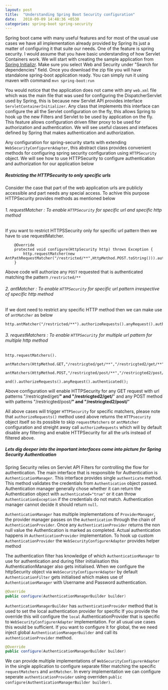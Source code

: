 ```yaml
---
layout: post
title:  "Understanding Spring Boot Security configuration"
date:   2018-09-09 14:48:36 +0530
categories: spring-boot spring-security
---
```



Spring boot came with many useful features and for most of the usual use cases we have all implementation already provided by Spring its just a matter of configuring it that suite our needs. One of the feature is spring security. I would assume that you have basic understanding of how Servlet Containers work. We will start with creating the sample application from [Spring Initializr](https://start.spring.io). Make sure you select Web and Security under "Search for dependencies" field.
Once you download the zip file you will have standalone spring-boot application ready. You can simply run it using maven with command ```mvn spring-boot:run```

You would notice that the application does not came with any ```web.xml``` file which was the main file that was used for configuring the DispatcherServlet used by Spring, this is because new Servlet API provides interface ```ServletContainerInitializer```. Any class that implements this interface can configure the all the Servlet configuration on the fly, this allows Spring to hook up the new Filters and Servlet to be used by application on the fly. This feature  allows configuration driven filter proxy to be used for authorization and authentication. We will see useful classes and intefaces defined by Spring that makes authentication and authorization.

Any configuration for spring-security starts with extending ```WebSecurityConfigurerAdapter```, this abstract class provides convenient methods for configuring spring security configuration using ```HTTPSecurity``` object. We will see how to use HTTPSecurity to configure authentication and authorization for our application below

##### Restricting the HTTPSecurity to only specific urls

Consider the case that part of the web application urls are publicly accessible and part needs any special access.
To achive this purpose HTTPSecurity provides methods as mentioned below

###### 1. requestMatcher :  To enable ```HTTPSecurity``` for specific url and specific http method

If you want to restrict HTTPSSecurity only for specific url pattern then we have to use requestMatcher.

```
    @Override
    protected void configure(HttpSecurity http) throws Exception {
        http.requestMatcher(new AntPathRequestMatcher("/restricted/**",HttpMethod.POST.toString())).authorizeRequests().anyRequest().authenticated();
    }
```

Above code will authorize any ```POST``` requested that is authenticated matching the pattern ```/restricted/**```

###### 2. antMatcher :  To enable ```HTTPSecurity``` for specific url pattern irrespective of specific http method

If we dont need to restrict any specific HTTP method then we can make use of ```antMatcher``` as below

```
http.antMatcher("/restricted/**").authorizeRequests().anyRequest().authenticated();
```

###### 3. requestMatchers :  To enable ```HTTPSecurity``` for multiple url pattern for multiple http method

```
http.requestMatchers().
                antMatchers(HttpMethod.GET,"/restricgted/get/**","/restricgted2/get/**").
                antMatchers(HttpMethod.POST,"/restricgted/post/**","/restricgted2/post/**").
                and().authorizeRequests().anyRequest().authenticated();
```

Above configuration will enable HTTPSecurity for any GET request with url patterns "/restricgted/get/**" and "/restricgted2/get/**"  and any POST method with patterns "/restricgted/post/**" and "/restricgted2/post/**"

All above cases will trigger ```HTTPSecurity``` for specific matchers, please note that ```authorizeRequests()``` method used above returns the ```HTTPsecurity``` object itself so its possible to skip ```requestMatchers``` or ```antMatcher``` configuration and streight away call ```authorizeRequests``` which will by default disable any filtering and enable HTTPSecurity for all the urls instead of filtered above.

##### Lets dig deeper into the important interfaces come into picture for Spring Security Authentication

Spring Security relies on Servlet API Filters for controlling the flow for authentication.  The main interface that is responsible for Authentication is ```AuthenticationManager```. This interface provides single ```authenticate``` method. This method validates the credentials from ```Authentication``` object passed. Authentication manager generally chose whether it can return the Authentication object with ```authenticated="true"``` or it  can throw ```AuthenticationException``` if the credentials do not match. Authentication manager cannot decide it should return ```null```.

```AuthenticationManager``` has multiple implementations of ```ProviderManager```, the provider manager passes on the ```Authentication``` through the chain of ```AuthenticationProvider```. Once any ```AuthenticationProvider``` returns the non null value the Authentication is marked as completed. Actual authentication happens in ```AuthenticationProvider``` implementation. To hook up custom ```AuthenticationProvider``` the ```WebSecurityConfigurerAdapter``` provides helper method


The authentication filter has knowledge of which ```AuthenticationManager``` to use for authentication and during filter initialisation this AuthenticationManager also gets initialised. When we configure the httpSecurity object via ```WebSecurityConfigurerAdapter``` by default ```AuthenticationFilter``` gets initialised which makes use of ```AuthenticationManager``` with Username and Password authentication.

```java
@Override
public configure(AuthenticationManagerBuilder builder)
```

```AuthenticationManagerBuilder``` has ```authenticationProvider``` method that is used to set the local authentication provider for specific If you provide the override this will configure the ```local``` AuthenticationProvider that is specific to ```WebSecurityConfigurerAdapter``` implementation. For all usual use cases this would be sufficient. If you want to configure it for global, the we need inject global ```AuthenticationManagerBuilder``` and call its ```authenticationProvider``` method.

```java
@Override
public configure(AuthenticationManagerBuilder builder)
```

We can provide multiple implementations of ```WebSecurityConfigurerAdapter``` in the single application to configure separate filter matching the specific ```requestMatchers``` and ```antMatcher```. In every implementation we can configure seperate ```authenticationProvider``` using overriden ```public configure(AuthenticationManagerBuilder builder)```.
